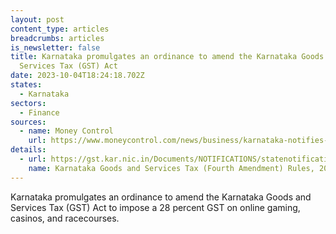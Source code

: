 ```yaml
---
layout: post
content_type: articles
breadcrumbs: articles
is_newsletter: false
title: Karnataka promulgates an ordinance to amend the Karnataka Goods and
  Services Tax (GST) Act
date: 2023-10-04T18:24:18.702Z
states:
  - Karnataka
sectors:
  - Finance
sources:
  - name: Money Control
    url: https://www.moneycontrol.com/news/business/karnataka-notifies-ordinance-for-28-gst-on-real-money-gaming-11453431.html
details:
  - url: https://gst.kar.nic.in/Documents/NOTIFICATIONS/statenotification4d31023.pdf
    name: Karnataka Goods and Services Tax (Fourth Amendment) Rules, 2023
---
```

Karnataka promulgates an ordinance to amend the Karnataka Goods and Services Tax (GST) Act to impose a 28 percent GST on online gaming, casinos, and racecourses.
